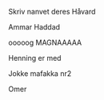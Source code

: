 Skriv nanvet deres
Håvard

Ammar Haddad

ooooog MAGNAAAAA
	
Henning er med

Jokke mafakka nr2

Omer
